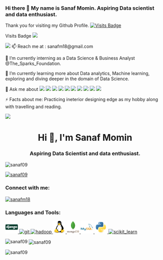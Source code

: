 ### Hi there 👋 My name is Sanaf Momin. Aspiring Data scientist and data enthusiast.

Thank you for visiting my Github Profile.
[![Visits Badge](https://badges.pufler.dev/visits/Sanaf09/Sanaf09)](https://badges.pufler.dev)

Visits Badge
![](https://img.shields.io/badge/LinkedIn-0077B5?username=http://www.linkedin.com/in/sanafm18?style=for-the-badge&logo=linkedin&logoColor=white)

<img src="https://img.shields.io/badge/Gmail-D14836?style=for-the-badge&logo=gmail&logoColor=white" />
📫 Reach me at : sanafm18@gmail.com

🔭 I’m currently interning as a Data Science & Business Analyst @The_Sparks_Foundation.

🌱 I’m currently learning more about Data analytics, Machine learning, exploring and diving deeper in the domain of Data Science.

💬 Ask me about 
![](https://img.shields.io/badge/Python-3776AB?style=for-the-badge&logo=python&logoColor=white)
![](https://img.shields.io/badge/Numpy-777BB4?style=for-the-badge&logo=numpy&logoColor=white)
![](https://img.shields.io/badge/Pandas-2C2D72?style=for-the-badge&logo=pandas&logoColor=white)
![](https://img.shields.io/badge/scikit_learn-F7931E?style=for-the-badge&logo=scikit-learn&logoColor=white)
![](https://img.shields.io/badge/SciPy-654FF0?style=for-the-badge&logo=SciPy&logoColor=white)
![](https://img.shields.io/badge/MySQL-00000F?style=for-the-badge&logo=mysql&logoColor=white)
![](https://img.shields.io/badge/Microsoft_Excel-217346?style=for-the-badge&logo=microsoft-excel&logoColor=white)
![](https://img.shields.io/badge/DJANGO-REST-ff1709?style=for-the-badge&logo=django&logoColor=white&color=ff1709&labelColor=gray)
![](https://img.shields.io/badge/PowerBI-F2C811?style=for-the-badge&logo=Power%20BI&logoColor=white)
![](https://img.shields.io/badge/Tableau-E97627?style=for-the-badge&logo=Tableau&logoColor=white)

⚡ Facts about me: Practicing ineterior designing edge as my hobby along with travelling and reading. 

![](https://github-readme-stats.vercel.app/api?username=Sanaf09)



















<h1 align="center">Hi 👋, I'm Sanaf Momin</h1>
<h3 align="center">Aspiring Data Scientist and data enthusiast.</h3>

<p align="left"> <img src="https://komarev.com/ghpvc/?username=sanaf09&label=Profile%20views&color=0e75b6&style=flat" alt="sanaf09" /> </p>

<p align="left"> <a href="https://github.com/ryo-ma/github-profile-trophy"><img src="https://github-profile-trophy.vercel.app/?username=sanaf09" alt="sanaf09" /></a> </p>

<h3 align="left">Connect with me:</h3>
<p align="left">
<a href="https://linkedin.com/in/sanafm18" target="blank"><img align="center" src="https://raw.githubusercontent.com/rahuldkjain/github-profile-readme-generator/master/src/images/icons/Social/linked-in-alt.svg" alt="sanafm18" height="30" width="40" /></a>
</p>

<h3 align="left">Languages and Tools:</h3>
<p align="left"> <a href="https://www.djangoproject.com/" target="_blank"> <img src="https://raw.githubusercontent.com/devicons/devicon/master/icons/django/django-original.svg" alt="django" width="40" height="40"/> </a> <a href="https://git-scm.com/" target="_blank"> <img src="https://www.vectorlogo.zone/logos/git-scm/git-scm-icon.svg" alt="git" width="40" height="40"/> </a> <a href="https://hadoop.apache.org/" target="_blank"> <img src="https://www.vectorlogo.zone/logos/apache_hadoop/apache_hadoop-icon.svg" alt="hadoop" width="40" height="40"/> </a> <a href="https://www.linux.org/" target="_blank"> <img src="https://raw.githubusercontent.com/devicons/devicon/master/icons/linux/linux-original.svg" alt="linux" width="40" height="40"/> </a> <a href="https://www.mongodb.com/" target="_blank"> <img src="https://raw.githubusercontent.com/devicons/devicon/master/icons/mongodb/mongodb-original-wordmark.svg" alt="mongodb" width="40" height="40"/> </a> <a href="https://www.mysql.com/" target="_blank"> <img src="https://raw.githubusercontent.com/devicons/devicon/master/icons/mysql/mysql-original-wordmark.svg" alt="mysql" width="40" height="40"/> </a> <a href="https://www.python.org" target="_blank"> <img src="https://raw.githubusercontent.com/devicons/devicon/master/icons/python/python-original.svg" alt="python" width="40" height="40"/> </a> <a href="https://scikit-learn.org/" target="_blank"> <img src="https://upload.wikimedia.org/wikipedia/commons/0/05/Scikit_learn_logo_small.svg" alt="scikit_learn" width="40" height="40"/> </a> </p>

<p><img align="left" src="https://github-readme-stats.vercel.app/api/top-langs?username=sanaf09&show_icons=true&locale=en&layout=compact" alt="sanaf09" /></p>

<p>&nbsp;<img align="center" src="https://github-readme-stats.vercel.app/api?username=sanaf09&show_icons=true&locale=en" alt="sanaf09" /></p>

<p><img align="center" src="https://github-readme-streak-stats.herokuapp.com/?user=sanaf09&" alt="sanaf09" /></p>
